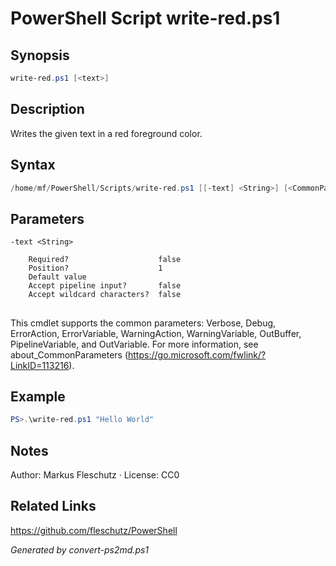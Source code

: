 # PowerShell Script write-red.ps1

## Synopsis
```powershell
write-red.ps1 [<text>]
```

## Description
Writes the given text in a red foreground color.

## Syntax
```powershell
/home/mf/PowerShell/Scripts/write-red.ps1 [[-text] <String>] [<CommonParameters>]
```

## Parameters

```
-text <String>
    
    Required?                    false
    Position?                    1
    Default value                
    Accept pipeline input?       false
    Accept wildcard characters?  false
```
## <CommonParameters>
This cmdlet supports the common parameters: Verbose, Debug, ErrorAction, ErrorVariable, WarningAction, WarningVariable, OutBuffer, PipelineVariable, and OutVariable. For more information, see about_CommonParameters (https://go.microsoft.com/fwlink/?LinkID=113216).

## Example
```powershell
PS>.\write-red.ps1 "Hello World"
```


## Notes
Author: Markus Fleschutz · License: CC0

## Related Links
https://github.com/fleschutz/PowerShell

*Generated by convert-ps2md.ps1*
